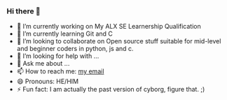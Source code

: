 ### Hi there 👋

<!--
**Kenneth-bit/Kenneth-bit** is a ✨ _special_ ✨ repository because its `README.md` (this file) appears on your GitHub profile.

Here are some ideas to get you started:
-->
- 🔭 I’m currently working on My ALX SE Learnership Qualification
- 🌱 I’m currently learning Git and C
- 👯 I’m looking to collaborate on Open source stuff suitable for mid-level and beginner coders in python, js and c.
- 🤔 I’m looking for help with ...
- 💬 Ask me about ...
- 📫 How to reach me: [my email](kehnetehmjr@gmail.com)
- 😄 Pronouns: HE/HIM
- ⚡ Fun fact: I am actually the past version of cyborg, figure that. ;)



